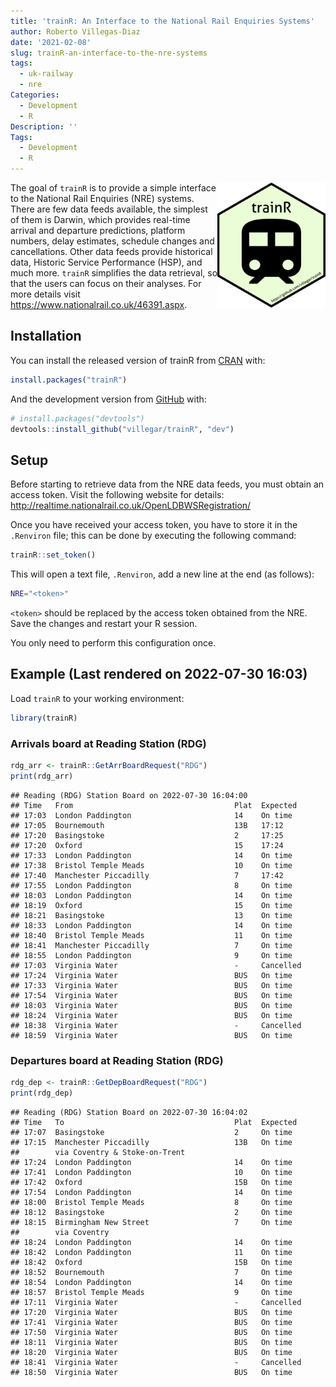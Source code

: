 ```yaml
---
title: 'trainR: An Interface to the National Rail Enquiries Systems'
author: Roberto Villegas-Diaz
date: '2021-02-08'
slug: trainR-an-interface-to-the-nre-systems
tags:
  - uk-railway
  - nre
Categories:
  - Development
  - R
Description: ''
Tags:
  - Development
  - R
---
```


<img src="https://raw.githubusercontent.com/villegar/trainR/main/inst/images/logo.png" alt="logo" align="right" height=200px/>

The goal of `trainR` is to provide a simple interface to the 
National Rail Enquiries (NRE) systems. There are few data feeds 
available, the simplest of them is Darwin, which provides real-time 
arrival and departure predictions, platform numbers, delay estimates, 
schedule changes and cancellations. Other data feeds provide historical 
data, Historic Service Performance (HSP), and much more. `trainR` 
simplifies the data retrieval, so that the users can focus on their 
analyses. For more details visit 
https://www.nationalrail.co.uk/46391.aspx.

## Installation

You can install the released version of trainR from [CRAN](https://CRAN.R-project.org) with:

``` r
install.packages("trainR")
```

And the development version from [GitHub](https://github.com/) with:

``` r
# install.packages("devtools")
devtools::install_github("villegar/trainR", "dev")
```

## Setup
Before starting to retrieve data from the NRE data feeds, you must obtain an access token. 
Visit the following website for details: http://realtime.nationalrail.co.uk/OpenLDBWSRegistration/

Once you have received your access token, you have to store it in the `.Renviron` file; this can be 
done by executing the following command:


```r
trainR::set_token()
```

This will open a text file, `.Renviron`, add a new line at the end (as follows):

```bash
NRE="<token>"
```

`<token>` should be replaced by the access token obtained from the NRE. Save the changes and restart 
your R session.

You only need to perform this configuration once.

## Example (Last rendered on 2022-07-30 16:03)

Load `trainR` to your working environment:

```r
library(trainR)
```

### Arrivals board at Reading Station (RDG)


```r
rdg_arr <- trainR::GetArrBoardRequest("RDG")
print(rdg_arr)
```

```
## Reading (RDG) Station Board on 2022-07-30 16:04:00
## Time   From                                    Plat  Expected
## 17:03  London Paddington                       14    On time
## 17:05  Bournemouth                             13B   17:12
## 17:20  Basingstoke                             2     17:25
## 17:20  Oxford                                  15    17:24
## 17:33  London Paddington                       14    On time
## 17:38  Bristol Temple Meads                    10    On time
## 17:40  Manchester Piccadilly                   7     17:42
## 17:55  London Paddington                       8     On time
## 18:03  London Paddington                       14    On time
## 18:19  Oxford                                  15    On time
## 18:21  Basingstoke                             13    On time
## 18:33  London Paddington                       14    On time
## 18:40  Bristol Temple Meads                    11    On time
## 18:41  Manchester Piccadilly                   7     On time
## 18:55  London Paddington                       9     On time
## 17:03  Virginia Water                          -     Cancelled
## 17:24  Virginia Water                          BUS   On time
## 17:33  Virginia Water                          BUS   On time
## 17:54  Virginia Water                          BUS   On time
## 18:03  Virginia Water                          BUS   On time
## 18:24  Virginia Water                          BUS   On time
## 18:38  Virginia Water                          -     Cancelled
## 18:59  Virginia Water                          BUS   On time
```

### Departures board at Reading Station (RDG)


```r
rdg_dep <- trainR::GetDepBoardRequest("RDG")
print(rdg_dep)
```

```
## Reading (RDG) Station Board on 2022-07-30 16:04:02
## Time   To                                      Plat  Expected
## 17:07  Basingstoke                             2     On time
## 17:15  Manchester Piccadilly                   13B   On time
##        via Coventry & Stoke-on-Trent           
## 17:24  London Paddington                       14    On time
## 17:41  London Paddington                       10    On time
## 17:42  Oxford                                  15B   On time
## 17:54  London Paddington                       14    On time
## 18:00  Bristol Temple Meads                    8     On time
## 18:12  Basingstoke                             2     On time
## 18:15  Birmingham New Street                   7     On time
##        via Coventry                            
## 18:24  London Paddington                       14    On time
## 18:42  London Paddington                       11    On time
## 18:42  Oxford                                  15B   On time
## 18:52  Bournemouth                             7     On time
## 18:54  London Paddington                       14    On time
## 18:57  Bristol Temple Meads                    9     On time
## 17:11  Virginia Water                          -     Cancelled
## 17:20  Virginia Water                          BUS   On time
## 17:41  Virginia Water                          BUS   On time
## 17:50  Virginia Water                          BUS   On time
## 18:11  Virginia Water                          BUS   On time
## 18:20  Virginia Water                          BUS   On time
## 18:41  Virginia Water                          -     Cancelled
## 18:50  Virginia Water                          BUS   On time
```
